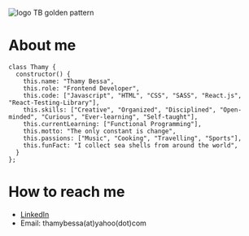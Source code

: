 ![logo TB golden pattern](https://user-images.githubusercontent.com/29009309/172242619-80bb8c27-4722-4ae7-8e43-c5c902720e31.jpg)

# About me

```
class Thamy {
  constructor() {
    this.name: "Thamy Bessa",
    this.role: "Frontend Developer",
    this.code: ["Javascript", "HTML", "CSS", "SASS", "React.js", "React-Testing-Library"], 
    this.skills: ["Creative", "Organized", "Disciplined", "Open-minded", "Curious", "Ever-learning", "Self-taught"],
    this.currentLearning: ["Functional Programming"],
    this.motto: "The only constant is change",
    this.passions: ["Music", "Cooking", "Travelling", "Sports"],
    this.funFact: "I collect sea shells from around the world",
  }
};
```

# How to reach me

- [LinkedIn](https://www.linkedin.com/in/thamires-bessa/?locale=en_US)
- Email: thamybessa(at)yahoo(dot)com
